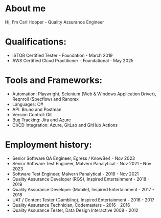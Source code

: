 # About me
Hi, I'm Carl Hooper - Quality Assurance Engineer

# Qualifications:
- ISTQB Certified Tester - Foundation - March 2019
- AWS Certified Cloud Practitioner - Foundational - May 2025

# Tools and Frameworks:
- Automation: Playwright, Selenium (Web & Windows Application Driver), Reqnroll (Specflow) and Ranorex
- Languages: C#
- API: Bruno and Postman
- Version Control: Git
- Bug Tracking: Jira and Azure
- CI/CD Integration: Azure, GitLab and GitHub Actions

# Employment history:
- Senior Software QA Engineer, Egress / KnowBe4 - Nov 2023
- Senior Software Test Engineer, Malvern Panalytical - Nov 2021 - Nov 2023
- Software Test Engineer, Malvern Panalytical - 2019 - Nov 2021
- Quality Assurance Developer (RGS), Inspired Entertainment - 2018 - 2019
- Quality Assurance Developer (Mobile), Inspired Entertainment - 2017 - 2018
- UAT / Content Tester (Gambling), Inspired Entertainment - 2016 - 2017
- Quality Assurance Technician, Codemasters - 2016 - 2016
- Quality Assurance Tester, Data Design Interactive 2008 - 2012

